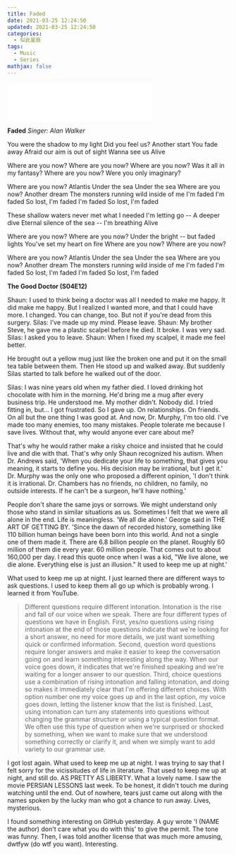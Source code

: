 ```yaml
---
title: Faded
date: 2021-03-25 12:24:50
updated: 2021-03-25 12:24:50
categories:
  - 似此星辰
tags:
  - Music
  - Series
mathjax: false
---
```



<iframe frameborder="no" border="0" marginwidth="0" marginheight="0" width=330 height=86 src="//music.163.com/outchain/player?type=2&id=36990266&auto=1&height=66"></iframe>


**Faded**
*Singer: Alan Walker*

You were the shadow to my light
Did you feel us?
Another start
You fade away
Afraid our aim is out of sight
Wanna see us
Alive

Where are you now?
Where are you now?
Where are you now?
Was it all in my fantasy?
Where are you now?
Were you only imaginary?

Where are you now?
Atlantis
Under the sea
Under the sea
Where are you now?
Another dream
The monsters running wild inside of me
I'm faded
I'm faded
So lost, I'm faded
I'm faded
So lost, I'm faded

These shallow waters never met what I needed
I'm letting go -- A deeper dive
Eternal silence of the sea -- I'm breathing
Alive

Where are you now?
Where are you now?
Under the bright -- but faded lights
You've set my heart on fire
Where are you now?
Where are you now?

Where are you now?
Atlantis
Under the sea
Under the sea
Where are you now?
Another dream
The monsters running wild inside of me
I'm faded
I'm faded
So lost, I'm faded
I'm faded
So lost, I'm faded



**The Good Doctor (S04E12)**

Shaun: I used to think being a doctor was all I needed to make me happy. It did make me happy. But I realized I wanted more, and that I could have more. I changed. You can change, too. But not if you're dead from this surgery. 
Silas: I've made up my mind. Please leave.
Shaun: My brother Steve, he gave me a plastic scalpel before he died. It broke. I was very sad.
Silas: I asked you to leave.
Shaun: When I fixed my scalpel, it made me feel better.

He brought out a yellow mug just like the broken one and put it on the small tea table between them. Then He stood up and walked away. But suddenly Silas started to talk before he walked out of the door.

Silas: I was nine years old when my father died. I loved drinking hot chocolate with him in the morning. He'd bring me a mug after every business trip. He understood me. My mother didn't. Nobody did. I tried fitting in, but... I got frustrated. So I gave up. On relationships. On friends. On all but the one thing I was good at. And now, Dr. Murphy, I'm too old. I've made too many enemies, too many mistakes. People tolerate me because I save lives. Without that, why would anyone ever care about me?

That's why he would rather make a risky choice and insisted that he could live and die with that. That's why only Shaun recognized his autism. When Dr. Andrews said, 'When you dedicate your life to something, that gives you meaning, it starts to define you. His decision may be irrational, but I get it.' Dr. Murphy was the only one who proposed a different opinion, 'I don't think it is irrational. Dr. Chambers has no friends, no children, no family, no outside interests. If he can't be a surgeon, he'll have nothing.'

People don't share the same joys or sorrows. We might understand only those who stand in similar situations as us. Sometimes I felt that we were all alone in the end. Life is meaningless. 'We all die alone.' George said in THE ART OF GETTING BY. 'Since the dawn of recorded history, something like 110 billion human beings have been born into this world. And not a single one of them made it. There are 6.8 billion people on the planet. Roughly 60 million of them die every year. 60 million people. That comes out to about 160,000 per day. I read this quote once when I was a kid, "We live alone, we die alone. Everything else is just an illusion." It used to keep me up at night.'

What used to keep me up at night. I just learned there are different ways to ask questions. I used to keep them all go up which is probably wrong. I learned it from YouTube. 
> Different questions require different intonation. Intonation is the rise and fall of our voice when we speak. There are four different types of questions we have in English. First, yes/no questions using rising intonation at the end of those questions indicate that we're looking for a short answer, no need for more details, we just want something quick or confirmed information. Second, question word questions require longer answers and make it easier to keep the conversation going on and learn something interesting along the way. When our voice goes down, it indicates that we're finished speaking and we're waiting for a longer answer to our question. Third, choice questions use a combination of rising intonation and falling intonation, and doing so makes it immediately clear that I'm offering different choices. With option number one my voice goes up and in the last option, my voice goes down, letting the listener know that the list is finished. Last, using intonation can turn any statements into questions without changing the grammar structure or using a typical question format. We often use this type of question when we're surprised or shocked by something, when we want to make sure that we understood something correctly or clarify it, and when we simply want to add variety to our grammar use.

I got lost again. What used to keep me up at night. I was trying to say that I felt sorry for the vicissitudes of life in literature. That used to keep me up at night, and still do. AS PRETTY AS LIBERTY. What a lovely name. I saw the movie PERSIAN LESSONS last week. To be honest, it didn't touch me during watching until the end. Out of nowhere, tears just came out along with the names spoken by the lucky man who got a chance to run away. Lives, mysterious.

I found something interesting on GitHub yesterday. A guy wrote 'I (NAME the author) don't care what you do with this' to give the permit. The tone was funny. Then, I was told another license that was much more amusing, dwtfyw (do wtf you want). Interesting.




